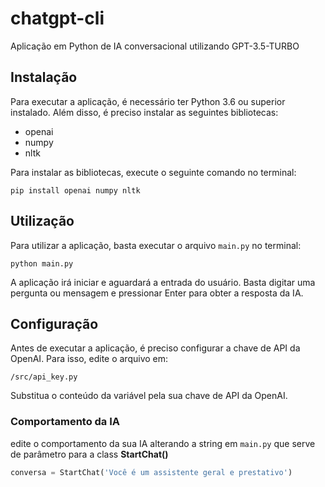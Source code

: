 # chatgpt-cli
Aplicação em Python de IA conversacional utilizando GPT-3.5-TURBO

## Instalação

Para executar a aplicação, é necessário ter Python 3.6 ou superior instalado. Além disso, é preciso instalar as seguintes bibliotecas:

- openai
- numpy
- nltk

Para instalar as bibliotecas, execute o seguinte comando no terminal:

```
pip install openai numpy nltk
```

## Utilização

Para utilizar a aplicação, basta executar o arquivo `main.py` no terminal:

```
python main.py
```

A aplicação irá iniciar e aguardará a entrada do usuário. Basta digitar uma pergunta ou mensagem e pressionar Enter para obter a resposta da IA.

## Configuração

Antes de executar a aplicação, é preciso configurar a chave de API da OpenAI. Para isso, edite o arquivo em:

```
/src/api_key.py
```

Substitua o conteúdo da variável pela sua chave de API da OpenAI.

### Comportamento da IA
edite o comportamento da sua IA alterando a string em `main.py` que serve de parâmetro para a class **StartChat()**
```python
conversa = StartChat('Você é um assistente geral e prestativo')
```
